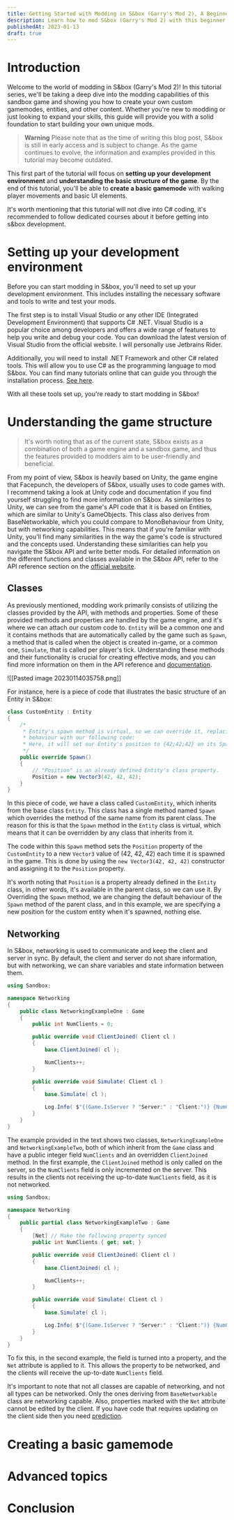 ```yaml
---
title: Getting Started with Modding in S&box (Garry's Mod 2), A Beginner's Guide - Part 1
description: Learn how to mod S&box (Garry's Mod 2) with this beginner's guide. In this first part, you'll learn how to set up your development environment, understand the game structure, and create a basic gamemode with walking player movements and basic UI. Perfect for those new to modding and looking to customize their gaming experience
publishedAt: 2023-01-13
draft: true
---
```


# Introduction

Welcome to the world of modding in S&box (Garry's Mod 2)! In this tutorial series, we'll be taking a deep dive into the modding capabilities of this sandbox game and showing you how to create your own custom gamemodes, entities, and other content. Whether you're new to modding or just looking to expand your skills, this guide will provide you with a solid foundation to start building your own unique mods.

> **Warning**
> Please note that as the time of writing this blog post, S&box is still in early access and is subject to change. As the game continues to evolve, the information and examples provided in this tutorial may become outdated.

This first part of the tutorial will focus on **setting up your development environment** and **understanding the basic structure of the game**. By the end of this tutorial, you'll be able to **create a basic gamemode** with walking player movements and basic UI elements.

It's worth mentioning that this tutorial will not dive into C# coding, it's recommended to follow dedicated courses about it before getting into s&box development.

# Setting up your development environment

Before you can start modding in S&box, you'll need to set up your development environment. This includes installing the necessary software and tools to write and test your mods.

The first step is to install Visual Studio or any other IDE (Integrated Development Environment) that supports C# .NET. Visual Studio is a popular choice among developers and offers a wide range of features to help you write and debug your code. You can download the latest version of Visual Studio from the official website. I will personally use Jetbrains Rider.

Additionally, you will need to install .NET Framework and other C# related tools. This will allow you to use C# as the programming language to mod S&box. You can find many tutorials online that can guide you through the installation process. [See here](https://learn.microsoft.com/en-us/visualstudio/install/install-visual-studio?view=vs-2022).

With all these tools set up, you're ready to start modding in S&box!

# Understanding the game structure

> It's worth noting that as of the current state, S&box exists as a combination of both a game engine and a sandbox game, and thus the features provided to modders aim to be user-friendly and beneficial.

From my point of view, S&box is heavily based on Unity, the game engine that Facepunch, the developers of S&box, usually uses to code games with. I recommend taking a look at Unity code and documentation if you find yourself struggling to find more information on S&box. As similarities to Unity, we can see from the game's API code that it is based on Entities, which are similar to Unity's GameObjects. This class also derives from BaseNetworkable, which you could compare to MonoBehaviour from Unity, but with networking capabilities. This means that if you're familiar with Unity, you'll find many similarities in the way the game's code is structured and the concepts used. Understanding these similarities can help you navigate the S&box API and write better mods.
For detailed information on the different functions and classes available in the S&box API, refer to the API reference section on the [official website](https://asset.party/api).

## Classes

As previously mentioned, modding work primarily consists of utilizing the classes provided by the API, with methods and properties. Some of these provided methods and properties are handled by the game engine, and it's where we can attach our custom code to. `Entity` will be a common one and it contains methods that are automatically called by the game such as `Spawn`, a method that is called when the object is created in-game, or a common one, `Simulate`, that is called per player's tick. Understanding these methods and their functionality is crucial for creating effective mods, and you can find more information on them in the API reference and [documentation](https://wiki.facepunch.com/sbox/).

![[Pasted image 20230114035758.png]]

For instance, here is a piece of code that illustrates the basic structure of an Entity in S&box:

```csharp
class CustomEntity : Entity
{
	/*
	 * Entity's spawn method is virtual, so we can override it, replacing its
	 * behaviour with our following code:
	 * Here, it will set our Entity's position to {42;42;42} on its Spawn
	 */
	public override Spawn()
	{
		// "Position" is an already defined Entity's class property.
		Position = new Vector3(42, 42, 42);
	}
}
```

In this piece of code, we have a class called `CustomEntity`, which inherits from the base class `Entity`. This class has a single method named `Spawn` which overrides the method of the same name from its parent class. The reason for this is that the `Spawn` method in the `Entity` class is virtual, which means that it can be overridden by any class that inherits from it.

The code within this `Spawn` method sets the `Position` property of the `CustomEntity` to a new `Vector3` value of (42, 42, 42) each time it is spawned in the game. This is done by using the `new Vector3(42, 42, 42)` constructor and assigning it to the `Position` property.

It's worth noting that `Position` is a property already defined in the `Entity` class, in other words, it's available in the parent class, so we can use it. By Overriding the `Spawn` method, we are changing the default behaviour of the `Spawn` method of the parent class, and in this example, we are specifying a new position for the custom entity when it's spawned, nothing else.

## Networking

In S&box, networking is used to communicate and keep the client and server in sync. By default, the client and server do not share information, but with networking, we can share variables and state information between them.

```csharp
using Sandbox;

namespace Networking
{
	public class NetworkingExampleOne : Game
	{
		public int NumClients = 0;

		public override void ClientJoined( Client cl )
		{
			base.ClientJoined( cl );

			NumClients++;
		}

		public override void Simulate( Client cl )
		{
			base.Simulate( cl );

			Log.Info( $"{(Game.IsServer ? "Server:" : "Client:")} {NumClients} clients added." );
		}
	}
}
```

The example provided in the text shows two classes, `NetworkingExampleOne` and `NetworkingExampleTwo`, both of which inherit from the `Game` class and have a public integer field `NumClients` and an overridden `ClientJoined` method. In the first example, the `ClientJoined` method is only called on the server, so the `NumClients` field is only incremented on the server. This results in the clients not receiving the up-to-date `NumClients` field, as it is not networked.

```csharp
using Sandbox;

namespace Networking
{
	public partial class NetworkingExampleTwo : Game
	{
		[Net] // Make the following property synced
		public int NumClients { get; set; }

		public override void ClientJoined( Client cl )
		{
			base.ClientJoined( cl );

			NumClients++;
		}

		public override void Simulate( Client cl )
		{
			base.Simulate( cl );

			Log.Info( $"{(Game.IsServer ? "Server:" : "Client:")} {NumClients} clients added." );
		}
	}
}
```

To fix this, in the second example, the field is turned into a property, and the `Net` attribute is applied to it. This allows the property to be networked, and the clients will receive the up-to-date `NumClients` field.

It's important to note that not all classes are capable of networking, and not all types can be networked. Only the ones deriving from `BaseNetworkable` class are networking capable. Also, properties marked with the `Net` attribute cannot be edited by the client. If you have code that requires updating on the client side then you need [prediction](https://wiki.facepunch.com/sbox/Networked_Types#predicted).

# Creating a basic gamemode

# Advanced topics

# Conclusion
